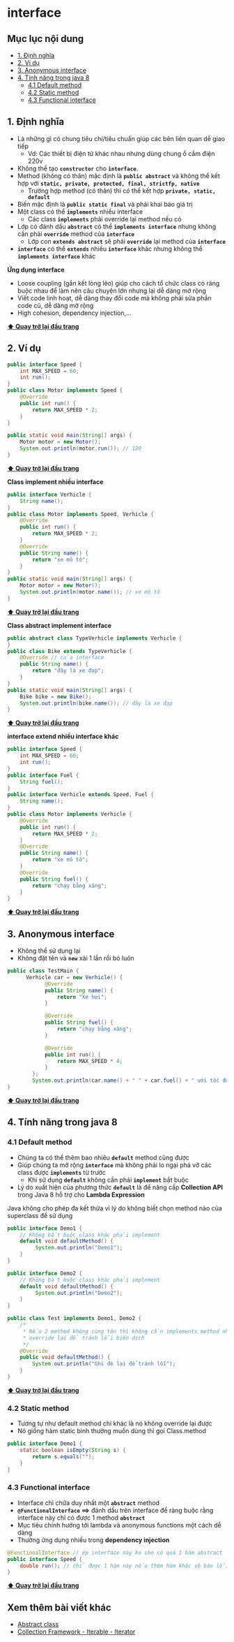 # interface

## Mục lục nội dung

- [1. Định nghĩa](#1-định-nghĩa)
- [2. Ví dụ](#2-ví-dụ)
- [3. Anonymous interface](#3-anonymous-interface)
- [4. Tính năng trong java 8](#4-tính-năng-trong-java-8)
  - [4.1 Default method](#41-default-method)
  - [4.2 Static method](#42-static-method)
  - [4.3 Functional interface](#43-functional-interface)

## 1. Định nghĩa

- Là những gì có chung tiêu chí/tiêu chuẩn giúp các bên liên quan dễ giao tiếp
  - Vd: Các thiết bị điện tử khác nhau nhưng dùng chung ổ cắm điện 220v
- Không thể tạo **`constructor`** cho **`interface`**.
- Method (không có thân) mặc định là **`public abstract`** và không thể kết hợp với **`static, private, protected, final, strictfp, native`**
  - Trường hợp method (có thân) thì có thể kết hợp **`private, static, default`**
- Biến mặc định là **`public static final`** và phải khai báo giá trị
- Một class có thể **`implements`** nhiều interface
  - Các class **`implements`** phải override lại method nếu có
- Lớp có đánh dấu **`abstract`** có thể **`implements interface`** nhưng không cần phải **`override`** method của **`interface`**
  - Lớp con **`extends abstract`** sẽ phải **`override`** lại method của **`interface`**
- **`interface`** có thể **`extends`** nhiều **`interface`** khác nhưng không thể **`implements interface`** khác

**Ứng dụng interface**

- Loose coupling (gắn kết lỏng lẽo) giúp cho cách tổ chức class có ràng buộc nhau để làm nên câu chuyện lớn nhưng lại dễ dàng mở rộng
- Viết code linh hoạt, dễ dàng thay đổi code mà không phải sửa phần code cũ, dễ dàng mở rộng
- High cohesion, dependency injection,...

**[⬆ Quay trở lại đầu trang](#mục-lục-nội-dung)**

## 2. Ví dụ

```java
public interface Speed {
    int MAX_SPEED = 60;
    int run();
}
public class Motor implements Speed {
    @Override
    public int run() {
        return MAX_SPEED * 2;
    }
}

public static void main(String[] args) {
    Motor motor = new Motor();
    System.out.println(motor.run()); // 120
}
```

**[⬆ Quay trở lại đầu trang](#mục-lục-nội-dung)**

**Class implement nhiều interface**

```java
public interface Verhicle {
    String name();
}
public class Motor implements Speed, Verhicle {
    @Override
    public int run() {
        return MAX_SPEED * 2;
    }
    @Override
    public String name() {
        return "xe mô tô";
    }
}
public static void main(String[] args) {
    Motor motor = new Motor();
    System.out.println(motor.name()); // xe mô tô
}
```

**[⬆ Quay trở lại đầu trang](#mục-lục-nội-dung)**

**Class abstract implement interface**

```java
public abstract class TypeVerhicle implements Verhicle {
}
public class Bike extends TypeVerhicle {
    @Override // của interface
    public String name() {
        return "đây là xe đạp";
    }
}
public static void main(String[] args) {
    Bike bike = new Bike();
    System.out.println(bike.name()); // đây là xe đạp
}
```

**[⬆ Quay trở lại đầu trang](#mục-lục-nội-dung)**

**interface extend nhiều interface khác**

```java
public interface Speed {
    int MAX_SPEED = 60;
    int run();
}
public interface Fuel {
    String fuel();
}
public interface Verhicle extends Speed, Fuel {
    String name();
}
public class Motor implements Verhicle {
    @Override
    public int run() {
        return MAX_SPEED * 2;
    }
    @Override
    public String name() {
        return "xe mô tô";
    }
    @Override
    public String fuel() {
        return "chạy bằng xăng";
    }
}
```

**[⬆ Quay trở lại đầu trang](#mục-lục-nội-dung)**

## 3. Anonymous interface

- Không thể sử dụng lại
- Không đặt tên và **`new`** xài 1 lần rồi bỏ luôn

```java
public class TestMain {
      Verhicle car = new Verhicle() {
            @Override
            public String name() {
                return "Xe hơi";
            }

            @Override
            public String fuel() {
                return "chạy bằng xăng";
            }

            @Override
            public int run() {
                return MAX_SPEED * 4;
            }
        };
        System.out.println(car.name() + " " + car.fuel() + " với tốc độ " + car.run());
}
```

**[⬆ Quay trở lại đầu trang](#mục-lục-nội-dung)**

## 4. Tính năng trong java 8

### 4.1 Default method

- Chúng ta có thể thêm bao nhiêu **`default`** method cũng được
- Giúp chúng ta mở rộng **`interface`** mà không phải lo ngại phá vỡ các class được **`implements`** từ trước
  - Khi sử dụng **`default`** không cần phải **`implement`** bắt buộc
- Lý do xuất hiện của phương thức **`default`** là để nâng cấp **Collection API** trong Java 8 hỗ trợ cho **Lambda Expression**

Java không cho phép đa kết thừa vì lý do không biết chọn method nào của superclass để sử dụng

```java
public interface Demo1 {
    // Không bắt buộc class khác phải implement
    default void defaultMethod() {
         System.out.println("Demo1");
    }
}

public interface Demo2 {
    // Không bắt buộc class khác phải implement
    default void defaultMethod() {
         System.out.println("Demo2");
    }
}

public class Test implements Demo1, Demo2 {
    /*
     * Nếu 2 method không cùng tên thì không cần implements method nhưng ở 2 interface trên thì * cả 2 method đó có cùng tên lúc này sẽ biết method nào sẽ được gọi lúc này buộc phải
     * override lại để tránh lỗi biên dịch
     */
    @Override
    public void defaultMethod() {
        System.out.println("Ghi đè lại để tránh lỗi");
    }
}
```

**[⬆ Quay trở lại đầu trang](#mục-lục-nội-dung)**

### 4.2 Static method

- Tương tự như default method chỉ khác là nó không override lại được
- Nó giống hàm static bình thường muốn dùng thì gọi Class.method

```java
public interface Demo1 {
    static boolean isEmpty(String s) {
        return s.equals("");
    }
}
```

### 4.3 Functional interface

- Interface chỉ chứa duy nhất một **`abstract`** method
- **`@FunctionalInterface` ==>** đánh dấu trên interface để ràng buộc rằng interface này chỉ có được 1 method **`abstract`**
- Mục tiêu chính hướng tới lambda và anonymous functions một cách dễ dàng
- Thường ứng dụng nhiều trong **dependency injection**

```java
@FunctionalInterface // ép interface này ko cho có quá 1 hàm abstract
public interface Speed {
    double run(); // chỉ được 1 hàm này nếu thêm hàm khác sẽ báo lỗi
}
```

**[⬆ Quay trở lại đầu trang](#mục-lục-nội-dung)**

## Xem thêm bài viết khác

- [Abstract class](day022.md)
- [Collection Framework - Iterable - Iterator](day024.md)
